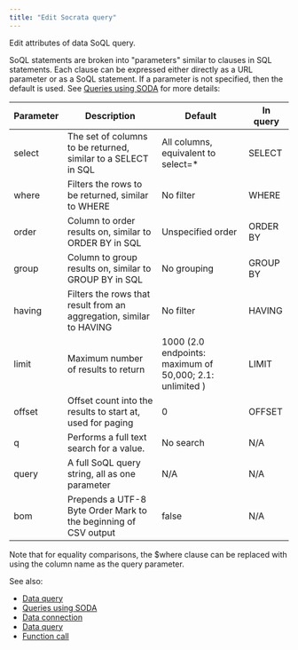 ```yaml
---
title: "Edit Socrata query"
---
```


Edit attributes of data SoQL query.

SoQL statements are broken into "parameters" similar to clauses in SQL statements. Each clause can be expressed either
directly as a URL parameter or as a SoQL statement. If a parameter is not specified, then the default is used.
See [Queries using SODA](https://dev.socrata.com/docs/queries)
for more details:

| Parameter | Description                                                         | Default                                                  | In query |
|-----------|---------------------------------------------------------------------|----------------------------------------------------------|----------|
| select    | The set of columns to be returned, similar to a SELECT in SQL       | All columns, equivalent to select=\*                     | SELECT   |
| where     | Filters the rows to be returned, similar to WHERE                   | No filter                                                | WHERE    |
| order     | Column to order results on, similar to ORDER BY in SQL              | Unspecified order                                        | ORDER BY |
| group     | Column to group results on, similar to GROUP BY in SQL              | No grouping                                              | GROUP BY |
| having    | Filters the rows that result from an aggregation, similar to HAVING | No filter                                                | HAVING   |
| limit     | Maximum number of results to return                                 | 1000 (2.0 endpoints: maximum of 50,000; 2.1: unlimited ) | LIMIT    |
| offset    | Offset count into the results to start at, used for paging          | 0                                                        | OFFSET   |
| q         | Performs a full text search for a value.                            | No search                                                | N/A      |
| query     | A full SoQL query string, all as one parameter                      | N/A                                                      | N/A      |
| bom       | Prepends a UTF-8 Byte Order Mark to the beginning of CSV output     | false                                                    | N/A      |

Note that for equality comparisons, the $where clause can be replaced with using the column name as the query parameter.

See also:

* [Data query](data-query.md)
* [Queries using SODA](https://dev.socrata.com/docs/queries)
* [Data connection](data-connection.md)
* [Data query](data-query.md)
* [Function call](../datagrok/functions/function-call.md)
